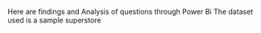 Here are findings and Analysis of questions through Power Bi 
The dataset used is a sample superstore
